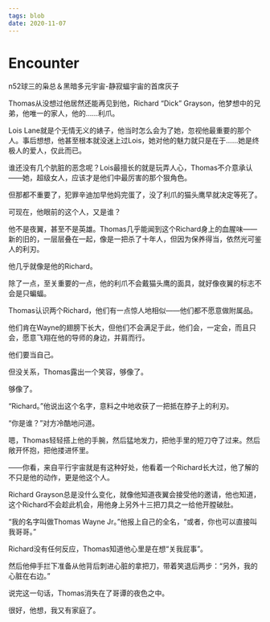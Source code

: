 ```yaml
---
tags: blob
date: 2020-11-07
---
```


# Encounter

n52球三的枭总＆黑暗多元宇宙-静寂蝠宇宙的首席灰子



Thomas从没想过他居然还能再见到他，Richard “Dick” Grayson，他梦想中的兄弟，他唯一的家人，他的……利爪。

Lois Lane就是个无情无义的婊子，他当时怎么会为了她，忽视他最重要的那个人。事后想想，他甚至根本就没迷上过Lois，她对他的魅力就只是在于……她是终极人的爱人，仅此而已。

谁还没有几个肮脏的恶念呢？Lois最擅长的就是玩弄人心，Thomas不介意承认——她，超级女人，应该才是他们中最厉害的那个狠角色。

但那都不重要了，犯罪辛迪加早他妈完蛋了，没了利爪的猫头鹰早就决定等死了。



可现在，他眼前的这个人，又是谁？

他不是夜翼，甚至不是英雄。Thomas几乎能闻到这个Richard身上的血腥味——新的旧的，一层层叠在一起，像是一把杀了十年人，但因为保养得当，依然光可鉴人的利刃。

他几乎就像是他的Richard。



除了一点，至关重要的一点，他的利爪不会戴猫头鹰的面具，就好像夜翼的标志不会是只蝙蝠。

Thomas认识两个Richard，他们有一点惊人地相似——他们都不愿意做附属品。

他们肯在Wayne的翅膀下长大，但他们不会满足于此，他们会，一定会，而且只会，愿意飞翔在他的导师的身边，并肩而行。

他们要当自己。



但没关系，Thomas露出一个笑容，够像了。

够像了。

“Richard。”他说出这个名字，意料之中地收获了一把抵在脖子上的利刃。

“你是谁？”对方冷酷地问道。

嗯，Thomas轻轻搭上他的手腕，然后猛地发力，把他手里的短刀夺了过来。然后敞开怀抱，把他搂进怀里。

——你看，来自平行宇宙就是有这种好处，他看着一个Richard长大过，他了解的不只是他的动作，更是他这个人。

Richard Grayson总是没什么变化，就像他知道夜翼会接受他的邀请，他也知道，这个Richard不会趁此机会，用他身上另外十三把刀具之一给他开膛破肚。



“我的名字叫做Thomas Wayne Jr。”他报上自己的全名，“或者，你也可以直接叫我哥哥。”

Richard没有任何反应，Thomas知道他心里是在想“关我屁事”。

然后他伸手拦下准备从他背后刺进心脏的拿把刀，带着笑退后两步：“另外，我的心脏在右边。”

说完这一句话，Thomas消失在了哥谭的夜色之中。

很好，他想，我又有家庭了。
